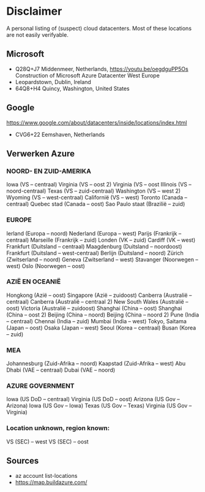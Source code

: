 # Disclaimer
A personal listing of (suspect) cloud datacenters. Most of these locations are not easily verifyable.

## Microsoft
- Q28Q+J7 Middenmeer, Netherlands, https://youtu.be/oegdguPP5Os Construction of Microsoft Azure Datacenter West Europe
- Leopardstown, Dublin, Ireland
- 64Q8+H4 Quincy, Washington, United States

## Google
https://www.google.com/about/datacenters/inside/locations/index.html
- CVG6+22 Eemshaven, Netherlands


## Verwerken Azure
### NOORD- EN ZUID-AMERIKA
Iowa (VS – centraal)
Virginia (VS – oost 2)
Virginia (VS – oost
Illinois (VS – noord-centraal)
Texas (VS – zuid-centraal)
Washington (VS – west 2)
Wyoming (VS – west-centraal)
Californië (VS – west)
Toronto (Canada – centraal)
Quebec stad (Canada – oost)
Sao Paulo staat (Brazilië – zuid)

### EUROPE
Ierland (Europa – noord)
Nederland (Europa – west)
Parijs (Frankrijk – centraal)
Marseille (Frankrijk – zuid)
Londen (VK – zuid)
Cardiff (VK – west)
Frankfurt (Duitsland – centraal)
Maagdenburg (Duitsland – noordoost)
Frankfurt (Duitsland – west-centraal)
Berlijn (Duitsland – noord)
Zürich (Zwitserland – noord)
Geneva (Zwitserland – west)
Stavanger (Noorwegen – west)
Oslo (Noorwegen – oost)

### AZIË EN OCEANIË
Hongkong (Azië – oost)
Singapore (Azië – zuidoost)
Canberra (Australië – centraal)
Canberra (Australië – centraal 2)
New South Wales (Australië – oost)
Victoria (Australië – zuidoost)
Shanghai (China – oost)
Shanghai (China – oost 2)
Beijing (China – noord)
Beijing (China – noord 2)
Pune (India – centraal)
Chennai (India – zuid)
Mumbai (India – west)
Tokyo, Saitama (Japan – oost)
Osaka (Japan – west)
Seoul (Korea – centraal)
Busan (Korea – zuid)
 
### MEA
Johannesburg (Zuid-Afrika – noord)
Kaapstad (Zuid-Afrika – west)
Abu Dhabi (VAE – centraal)
Dubai (VAE – noord)

### AZURE GOVERNMENT
Iowa (US DoD – centraal)
Virginia (US DoD – oost)
Arizona (US Gov – Arizona)
Iowa (US Gov – Iowa)
Texas (US Gov – Texas)
Virginia (US Gov – Virginia)

### Location unknown, region known:
VS (SEC) – west
VS (SEC) – oost


## Sources
- az account list-locations
- https://map.buildazure.com/
